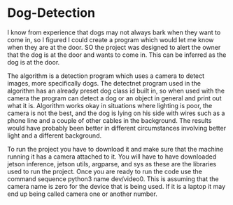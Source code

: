 # Dog-Detection
I know from experience that dogs may not always bark when they want to come in, so I figured I could create a program which would let me know when they are at the door. SO the project was designed to alert the owner that the dog is at the door and wants to come in. This can be inferred as the dog is at the door.

The algorithm is a detection program which uses a camera to detect images, more specifically dogs. The detectnet program used in the algorithm has an already preset dog class id built in, so when used with the camera the program can detect a dog or an object in general and print out what it is. Algorithm works okay in situations where lighting is poor, the camera is not the best, and the dog is lying on his side with wires such as a phone line and a couple of other cables in the background. The results would have probably been better in different circumstances involving better light and a different background.  

To run the project you have to download it and make sure that the machine running it has a camera attached to it. You will have to have downloaded jetson inference, jetson utils, argparse, and sys as these are the libraries used to run the project. Once you are ready to run the code use the command sequence python3 name dev/video0. This is assuming that the camera name is zero for the device that is being used. If it is a laptop it may end up being called camera one or another number. 
